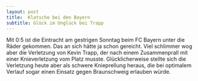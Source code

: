 ```yaml
---
layout: post
title:  Klatsche bei den Bayern
subtitle: Glück im Unglück bei Trapp
---
```


Mit 0:5 ist die Eintracht am gestrigen Sonntag beim FC Bayern unter die Räder gekommen. Das an sich hätte ja schon gereicht. Viel schlimmer wog aber die Verletzung von Kevin Trapp, der nach einem Zusammenprall mit einer Knieverletzung vom Platz musste. Glücklicherweise stellte sich die Verletzung heute aber als schwere Knieprellung heraus, die bei optimalem Verlauf sogar einen Einsatz gegen Braunschweig erlauben würde.


